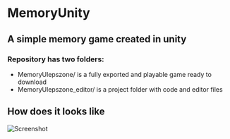 # MemoryUnity  
## A simple memory game created in unity  
### Repository has two folders:  
* MemoryUlepszone/ is a fully exported and playable game ready to download  
* MemoryUlepszone_editor/ is a project folder with code and editor files  
## How does it looks like 
![Screenshot](https://github.com/Iggyyy/MemoryUnity/tree/master/MemoryUlepszone_editor/Assets/memory.jpg)
